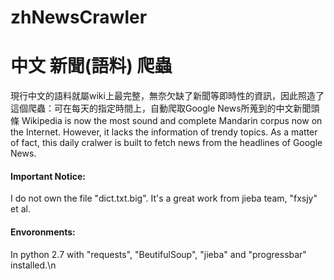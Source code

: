 # zhNewsCrawler
# 中文 新聞(語料) 爬蟲

現行中文的語料就屬wiki上最完整，無奈欠缺了新聞等即時性的資訊，因此照造了這個爬蟲：可在每天的指定時間上，自動爬取Google News所蒐到的中文新聞頭條
Wikipedia is now the most sound and complete Mandarin corpus now on the Internet. However, it lacks the information of trendy topics. As a matter of fact, this daily cralwer is built to fetch news from the headlines of Google News.
#### Important Notice:
I do not own the file "dict.txt.big". It's a great work from jieba team, "fxsjy" et al.
#### Envoronments:
In python 2.7 with "requests", "BeutifulSoup", "jieba" and "progressbar" installed.\n
